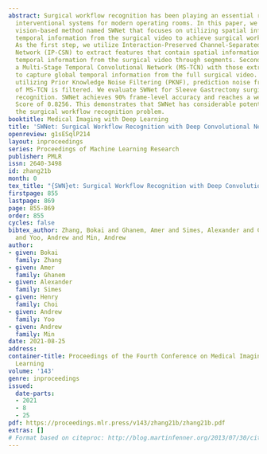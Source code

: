 ```yaml
---
abstract: Surgical workflow recognition has been playing an essential role in computer-assisted
  interventional systems for modern operating rooms. In this paper, we present a computer
  vision-based method named SWNet that focuses on utilizing spatial information and
  temporal information from the surgical video to achieve surgical workflow recognition.
  As the first step, we utilize Interaction-Preserved Channel-Separated Convolutional
  Network (IP-CSN) to extract features that contain spatial information and local
  temporal information from the surgical video through segments. Secondly, we train
  a Multi-Stage Temporal Convolutional Network (MS-TCN) with those extracted features
  to capture global temporal information from the full surgical video. Finally, by
  utilizing Prior Knowledge Noise Filtering (PKNF), prediction noise from the output
  of MS-TCN is filtered. We evaluate SWNet for Sleeve Gastrectomy surgical workflow
  recognition. SWNet achieves 90% frame-level accuracy and reaches a weighted Jaccard
  Score of 0.8256. This demonstrates that SWNet has considerable potential to solve
  the surgical workflow recognition problem.
booktitle: Medical Imaging with Deep Learning
title: 'SWNet: Surgical Workflow Recognition with Deep Convolutional Network'
openreview: g1sESqlP214
layout: inproceedings
series: Proceedings of Machine Learning Research
publisher: PMLR
issn: 2640-3498
id: zhang21b
month: 0
tex_title: "{SWN}et: Surgical Workflow Recognition with Deep Convolutional Network"
firstpage: 855
lastpage: 869
page: 855-869
order: 855
cycles: false
bibtex_author: Zhang, Bokai and Ghanem, Amer and Simes, Alexander and Choi, Henry
  and Yoo, Andrew and Min, Andrew
author:
- given: Bokai
  family: Zhang
- given: Amer
  family: Ghanem
- given: Alexander
  family: Simes
- given: Henry
  family: Choi
- given: Andrew
  family: Yoo
- given: Andrew
  family: Min
date: 2021-08-25
address:
container-title: Proceedings of the Fourth Conference on Medical Imaging with Deep
  Learning
volume: '143'
genre: inproceedings
issued:
  date-parts:
  - 2021
  - 8
  - 25
pdf: https://proceedings.mlr.press/v143/zhang21b/zhang21b.pdf
extras: []
# Format based on citeproc: http://blog.martinfenner.org/2013/07/30/citeproc-yaml-for-bibliographies/
---
```

